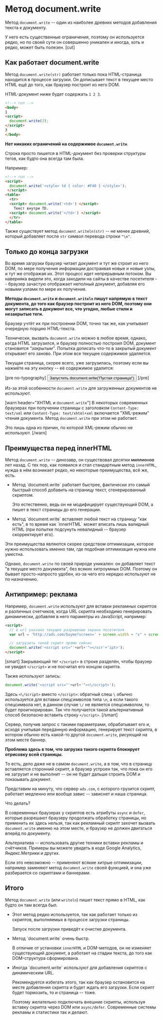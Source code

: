 # Метод document.write

Метод `document.write` -- один из наиболее древних методов добавления текста к документу.

У него есть существенные ограничения, поэтому он используется редко, но по своей сути он совершенно уникален и иногда, хоть и редко, может быть полезен.
[cut]
## Как работает document.write   

Метод `document.write(str)` работает только пока HTML-страница находится в процессе загрузки. Он дописывает текст в текущее место HTML ещё до того, как браузер построит из него DOM.

HTML-документ ниже будет содержать `1 2 3`.

```html
<!--+ run -->
<body>
1
<script>
  document.write(2);
</script>
3
</body>
```

**Нет никаких ограничений на содержимое `document.write`**. 

Строка просто пишется в HTML-документ без проверки структуры тегов, как будто она всегда там была.

Например:

```html
<!--+ run -->
<script> 
  document.write('<style> td { color: #F40 } </style>');
 </script>
<table>
  <tr>
  <script> document.write('<td>') </script>
    Текст внутри TD.
  <script> document.write('</td>') </script>
  </tr>
</table>
```

Также существует метод `document.writeln(str)` -- не менее древний, который добавляет после `str` символ перевода строки `"\n"`.

## Только до конца загрузки

Во время загрузки браузер читает документ и тут же строит из него DOM, по мере получения информации достраивая новые и новые узлы, и тут же отображая их. Этот процесс идет непрерывным потоком. Вы наверняка видели это, когда заходили на сайты в качестве посетителя -- браузер зачастую отображает неполный документ, добавляя его новыми узлами по мере их получения.

**Методы `document.write` и `document.writeln` пишут напрямую в текст документа, до того как браузер построит из него DOM, поэтому они могут записать в документ все, что угодно, любые стили и незакрытые теги.**

Браузер учтёт их при построении DOM, точно так же, как учитывает очередную порцию HTML-текста.

Технически, вызвать `document.write` можно в любое время, однако, когда HTML загрузился, и браузер полностью построил DOM, документ становится *"закрытым"*. Попытка дописать что-то в закрытый документ открывает его заново. При этом все текущее содержимое удаляется.

Текущая страница, скорее всего, уже загрузилась, поэтому если вы нажмёте на эту кнопку -- её содержимое удалится:

[pre no-typography]
  <input type="button" onclick='document.write("Пустая страница!");' value="Запустить document.write('Пустая страница!')">
[/pre]

Из-за этой особенности `document.write` для загруженных документов не используют.

[warn header="XHTML и `document.write`"]
В некоторых современных браузерах при получении страницы с заголовком `Content-Type: text/xml` или `Content-Type: text/xhtml+xml` включается "XML-режим" чтения документа. Метод `document.write` при этом не работает. 

Это лишь одна из причин, по которой XML-режим обычно не используют.
[/warn]


## Преимущества перед innerHTML

Метод `document.write` -- динозавр, он существовал десятки <strike>миллионов</strike> лет назад. С тех пор, как появился и стал стандартным метод `innerHTML`, нужда в нём возникает редко, но некоторые преимущества, всё же, есть.

<ul>
<li>Метод `document.write` работает быстрее, фактически это самый быстрый способ добавить на страницу текст, сгенерированный скриптом.

Это естественно, ведь он не модифицирует существующий DOM, а пишет в текст страницы до его генерации.</li>
<li>Метод `document.write` вставляет любой текст на страницу "как есть", в то время как `innerHTML` может вписать лишь валидный HTML (при попытке подсунуть невалидный -- браузер скорректирует его).</li>
</ul>

Эти преимущества являются скорее средством оптимизации, которое нужно использовать именно там, где подобная оптимизация нужна или уместна.

Однако, `document.write` по своей природе уникален: он добавляет текст "в текущее место документа", без всяких хитроумных DOM. Поэтому он бывает просто-напросто удобен, из-за чего его нередко используют не по назначению.

## Антипример: реклама

Например, `document.write` используют для вставки рекламных скриптов и различных счетчиков, когда URL скрипта необходимо генерировать динамически, добавляя в него параметры из JavaScript, например:

```html
<script>
  // в url указано текущее разрешение экрана посетителя
  var url = 'http://ads.com/buyme?screen=' + screen.width + "x" + screen.height;

  // загрузить такой скрипт прямо сейчас
  document.write('<script src="'+url+'"></scr'+'ipt>');
</script>
```

[smart]
Закрывающий тег <code>&lt;/script&gt;</code> в строке разделён, чтобы браузер не увидел `</script>` и не посчитал его концом скрипта. 

Также используют запись:

```js
document.write('<script src="'+url+'"><\/script>');
```

Здесь `<\/script>` вместо `</script>`: обратный слеш `\` обычно используется для вставки спецсимволов типа `\n`, а если такого спецсимвола нет, в данном случае `\/` не является спецсимволом, то будет проигнорирован. Так что получается такой альтернативный способ безопасно вставить строку `</script>`. 
[/smart]

Сервер, получив запрос с такими параметрами, обрабатывает его и, исходя учитывая переданную информацию, генерирует текст скрипта, в котором обычно есть какой-то другой `document.write`, рисующий на этом месте баннер.
 
**Проблема здесь в том, что загрузка такого скрипта блокирует отрисовку всей страницы.**

То есть, дело даже не в самом `document.write`, а в том, что в страницу вставляется сторонний скрипт, а браузер устроен так, что пока он его не загрузит и не выполнит -- он не будет дальше строить DOM и показывать документ.

Представим на минуту, что сервер `ads.com`, с которого грузится скрипт, работает медленно или вообще завис -- зависнет и наша страница.

Что делать?

В современных браузерах у скриптов есть атрибуты `async` и `defer`, которые разрешают браузеру продолжать обработку страницы, но применить их здесь нельзя, так как рекламный скрипт захочет вызвать `document.write` именно на этом месте, и браузер не должен двигаться вперёд по документу.

Альтернатива -- использовать другие техники вставки рекламы и счётчиков. Примеры вы можете увидеть в коде Google Analytics, Яндекс.Метрики и других.

Если это невозможно -- применяют всякие хитрые оптимизации, например заменяют метод `document.write` своей функцией, и она уже разбирается со скриптами и баннерами. 

## Итого

Метод `document.write` (или `writeln`) пишет текст прямо в HTML, как будто он там всегда был. 

<ul>
<li>Этот метод редко используется, так как работает только из скриптов, выполняемых в процессе загрузки страницы.

Запуск после загрузки приведёт к очистке документа.</li>
<li>Метод `document.write` очень быстр.

В отличие от установки `innerHTML` и DOM-методов, он не изменяет существующий документ, а работает на стадии текста, до того как DOM-структура сформирована. </li>
<li>Иногда `document.write` используют для добавления скриптов с динамическим URL.

Рекомендуется избегать этого, так как браузер остановится на месте добавления скрипта и будет ждать его загрузки. Если скрипт будет тормозить, то и страница -- тоже. 

Поэтому желательно подключать внешние скрипты, используя вставку скрипта через DOM или `async/defer`. Современные системы рекламы и статистики так и делают.
</li>
</ul>
